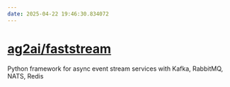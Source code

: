 ```yaml
---
date: 2025-04-22 19:46:30.834072
---
```


# [ag2ai/faststream](https://github.com/ag2ai/faststream)

Python framework for async event stream services with Kafka, RabbitMQ, NATS, Redis